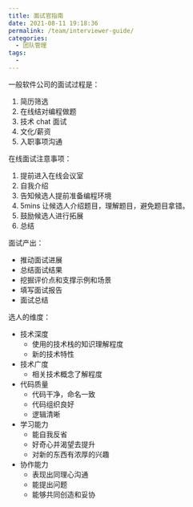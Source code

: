 ```yaml
---
title: 面试官指南
date: 2021-08-11 19:18:36
permalink: /team/interviewer-guide/
categories: 
  - 团队管理
tags:
  - 
---
```


一般软件公司的面试过程是：

1. 简历筛选
2. 在线结对编程做题
3. 技术 chat 面试
4. 文化/薪资
5. 入职事项沟通

在线面试注意事项：

1. 提前进入在线会议室
2. 自我介绍
3. 告知候选人提前准备编程环境 
4. 5mins 让候选人介绍题目，理解题目，避免题目拿错。
5. 鼓励候选人进行拓展
6. 总结



面试产出：

- 推动面试进展
- 总结面试结果
- 挖掘评价点和支撑示例和场景
- 填写面试报告
- 面试总结

选人的维度：

- 技术深度
  - 使用的技术栈的知识理解程度 
  - 新的技术特性
- 技术广度
  - 相关技术概念了解程度
- 代码质量
  - 代码干净，命名一致
  - 代码组织良好
  - 逻辑清晰
- 学习能力
  - 能自我反省
  - 好奇心并渴望去提升
  - 对新的东西有浓厚的兴趣
- 协作能力
  - 表现出同理心沟通
  - 能提出问题
  - 能够共同创造和妥协
